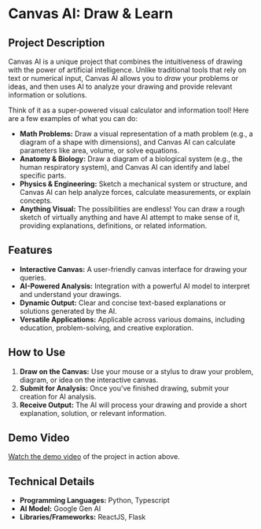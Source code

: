 
# Canvas AI: Draw & Learn

## Project Description

Canvas AI is a unique project that combines the intuitiveness of drawing with the power of artificial intelligence. Unlike traditional tools that rely on text or numerical input, Canvas AI allows you to *draw* your problems or ideas, and then uses AI to analyze your drawing and provide relevant information or solutions.

Think of it as a super-powered visual calculator and information tool! Here are a few examples of what you can do:

* **Math Problems:** Draw a visual representation of a math problem (e.g., a diagram of a shape with dimensions), and Canvas AI can calculate parameters like area, volume, or solve equations.
* **Anatomy & Biology:** Draw a diagram of a biological system (e.g., the human respiratory system), and Canvas AI can identify and label specific parts.
* **Physics & Engineering:** Sketch a mechanical system or structure, and Canvas AI can help analyze forces, calculate measurements, or explain concepts.
* **Anything Visual:** The possibilities are endless! You can draw a rough sketch of virtually anything and have AI attempt to make sense of it, providing explanations, definitions, or related information.

## Features

* **Interactive Canvas:** A user-friendly canvas interface for drawing your queries.
* **AI-Powered Analysis:** Integration with a powerful AI model to interpret and understand your drawings.
* **Dynamic Output:** Clear and concise text-based explanations or solutions generated by the AI.
* **Versatile Applications:** Applicable across various domains, including education, problem-solving, and creative exploration.

## How to Use

1.  **Draw on the Canvas:** Use your mouse or a stylus to draw your problem, diagram, or idea on the interactive canvas.
2.  **Submit for Analysis:** Once you've finished drawing, submit your creation for AI analysis.
3.  **Receive Output:** The AI will process your drawing and provide a short explanation, solution, or relevant information.

## Demo Video

[Watch the demo video](https://raw.githubusercontent.com/iDhruv11/SketchAI/master/Demo.mp4
)
of the project in action above.  

## Technical Details

* **Programming Languages:** Python, Typescript
* **AI Model:** Google Gen AI
* **Libraries/Frameworks:** ReactJS, Flask

